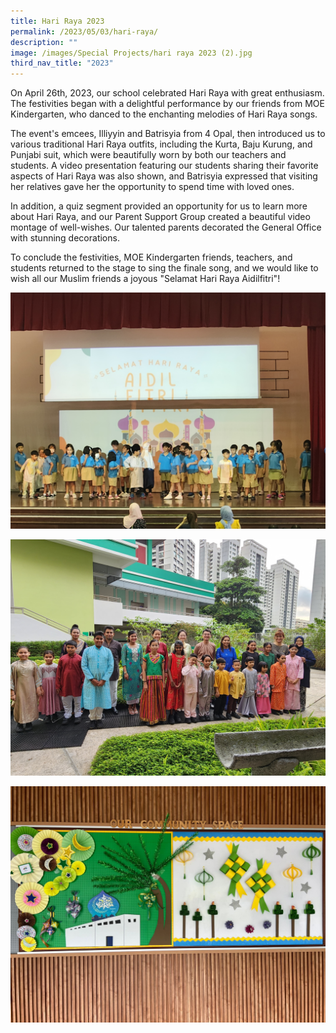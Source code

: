 ```yaml
---
title: Hari Raya 2023
permalink: /2023/05/03/hari-raya/
description: ""
image: /images/Special Projects/hari raya 2023 (2).jpg
third_nav_title: "2023"
---
```

On April 26th, 2023, our school celebrated Hari Raya with great enthusiasm. The festivities began with a delightful performance by our friends from MOE Kindergarten, who danced to the enchanting melodies of Hari Raya songs.

The event's emcees, Illiyyin and Batrisyia from 4 Opal, then introduced us to various traditional Hari Raya outfits, including the Kurta, Baju Kurung, and Punjabi suit, which were beautifully worn by both our teachers and students. A video presentation featuring our students sharing their favorite aspects of Hari Raya was also shown, and Batrisyia expressed that visiting her relatives gave her the opportunity to spend time with loved ones.

In addition, a quiz segment provided an opportunity for us to learn more about Hari Raya, and our Parent Support Group created a beautiful video montage of well-wishes. Our talented parents decorated the General Office with stunning decorations.

To conclude the festivities, MOE Kindergarten friends, teachers, and students returned to the stage to sing the finale song, and we would like to wish all our Muslim friends a joyous "Selamat Hari Raya Aidilfitri"!

![](/images/2023%20Photos/hari%20raya%202023%20(1).jpg)

![](/images/2023%20Photos/hari%20raya%202023%20(2).jpg)

![](/images/2023%20Photos/hari%20raya%202023%20(3).jpg)